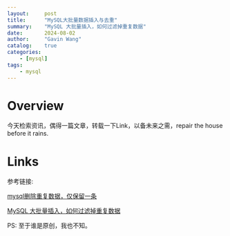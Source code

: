 ```yaml
---
layout:     post
title:      "MySQL大批量数据插入与去重"
summary:    "MySQL 大批量插入，如何过滤掉重复数据"
date:       2024-08-02
author:     "Gavin Wang"
catalog:    true
categories:
    - [mysql]
tags:
    - mysql
---
```



# Overview

今天检索资讯，偶得一篇文章，转载一下Link，以备未来之需，repair the house before it rains.

# Links

参考链接:

[mysql删除重复数据，仅保留一条](https://www.telami.cn/2019/mysql-removes-duplicate-data-and-keeping-only-one/)

[MySQL 大批量插入，如何过滤掉重复数据](https://www.cnblogs.com/niaobulashi/p/16085960.html)


PS:
  至于谁是原创，我也不知。
